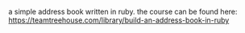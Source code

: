a simple address book written in ruby.
the course can be found here:
https://teamtreehouse.com/library/build-an-address-book-in-ruby
